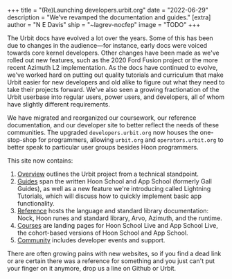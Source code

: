 +++
title = "(Re)Launching developers.urbit.org"
date = "2022-06-29"
description = "We’ve revamped the documentation and guides."
[extra]
author = "N E Davis"
ship = "~lagrev-nocfep"
image = "TODO"
+++

The Urbit docs have evolved a lot over the years.  Some of this has been due to changes in the audience—for instance, early docs were voiced towards core kernel developers.  Other changes have been made as we've rolled out new features, such as the 2020 Ford Fusion project or the more recent Azimuth L2 implementation.  As the docs have continued to evolve, we've worked hard on putting out quality tutorials and curriculum that make Urbit easier for new developers and old alike to figure out what they need to take their projects forward.  We've also seen a growing fractionation of the Urbit userbase into regular users, power users, and developers, all of whom have slightly different requirements.

We have migrated and reorganized our coursework, our reference documentation, and our developer site to better reflect the needs of these communities.  The upgraded `developers.urbit.org` now houses the one-stop-shop for programmers, allowing `urbit.org` and `operators.urbit.org` to better speak to particular user groups besides Hoon programmers.

This site now contains:

1. [Overview](/overview) outlines the Urbit project from a technical standpoint.
2. [Guides](/guides) span the written Hoon School and App School (formerly Gall Guides), as well as a new feature we're introducing called Lightning Tutorials, which will discuss how to quickly implement basic app functionality.
3. [Reference](/reference) hosts the language and standard library documentation:  Nock, Hoon runes and standard library, Arvo, Azimuth, and the runtime.
4. [Courses](/courses) are landing pages for Hoon School Live and App School Live, the cohort-based versions of Hoon School and App School.
5. [Community](/community) includes developer events and support.

There are often growing pains with new websites, so if you find a dead link or are certain there was a reference for something and you just can't put your finger on it anymore, drop us a line on Github or Urbit.
